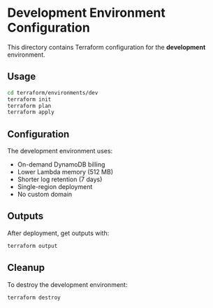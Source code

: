 # Development Environment Configuration

This directory contains Terraform configuration for the **development** environment.

## Usage

```bash
cd terraform/environments/dev
terraform init
terraform plan
terraform apply
```

## Configuration

The development environment uses:
- On-demand DynamoDB billing
- Lower Lambda memory (512 MB)
- Shorter log retention (7 days)
- Single-region deployment
- No custom domain

## Outputs

After deployment, get outputs with:
```bash
terraform output
```

## Cleanup

To destroy the development environment:
```bash
terraform destroy
```
